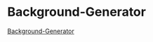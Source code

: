 # Background-Generator
<a href="https://fahadjrdev.github.io/Background-Generator" target="_blank">Background-Generator</a>
